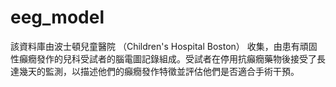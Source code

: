 # eeg_model
該資料庫由波士頓兒童醫院 （Children's Hospital Boston） 收集，由患有頑固性癲癇發作的兒科受試者的腦電圖記錄組成。受試者在停用抗癲癇藥物後接受了長達幾天的監測，以描述他們的癲癇發作特徵並評估他們是否適合手術干預。
